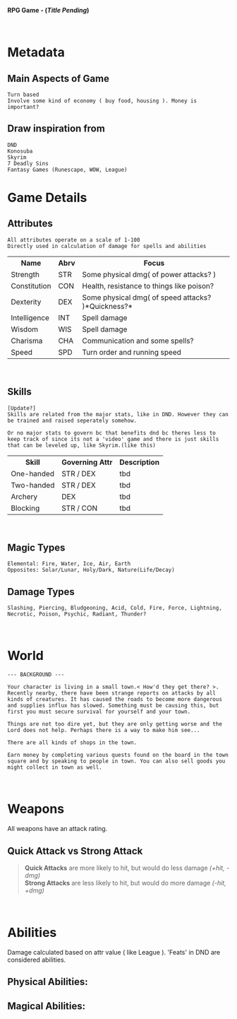 **RPG Game - (*Title Pending*)**

<br>

# Metadata

## Main Aspects of Game
    Turn based
    Involve some kind of economy ( buy food, housing ). Money is important?

## Draw inspiration from
    DND
    Konosuba
    Skyrim
    7 Deadly Sins
    Fantasy Games (Runescape, WOW, League)

# Game Details

## Attributes
    All attributes operate on a scale of 1-100  
    Directly used in calculation of damage for spells and abilities  
<table>
<tr>
    <th>Name</th>
    <th>Abrv</th>
    <th>Focus</th>
</tr>
<tr>
    <td>Strength</td>
    <td>STR</td>
    <td>Some physical dmg( of power attacks? )</td>
</tr>
<tr>
    <td>Constitution</td>
    <td>CON</td>
    <td>Health, resistance to things like poison?</td>
</tr>
<tr>
    <td>Dexterity</td>
    <td>DEX</td>
    <td>Some physical dmg( of speed attacks? )*Quickness?*</td>
</tr>
<tr>
    <td>Intelligence</td>
    <td>INT</td>
    <td>Spell damage</td>
</tr>
<tr>
    <td>Wisdom</td>
    <td>WIS</td>
    <td>Spell damage</td>
</tr>
<tr>
    <td>Charisma</td>
    <td>CHA</td>
    <td>Communication and some spells?</td>
</tr>
<tr>
    <td>Speed</td>
    <td>SPD</td>
    <td>Turn order and running speed</td>
</tr>
</table><br/>  

## Skills  
    [Update?]
    Skills are related from the major stats, like in DND. However they can be trained and raised seperately somehow. 
    
    Or no major stats to govern bc that benefits dnd bc theres less to keep track of since its not a 'video' game and there is just skills that can be leveled up, like Skyrim.(like this)  

<table>
<tr> <th>Skill</th> <th>Governing Attr</th> <th>Description</th> </tr>
<tr><td>One-handed</td> <td>STR / DEX</td> <td>tbd</td></tr>
<tr><td>Two-handed</td> <td>STR / DEX</td> <td>tbd</td></tr>
<tr><td>Archery</td> <td>DEX</td> <td>tbd</td></tr>
<tr><td>Blocking</td> <td>STR / CON</td> <td>tbd</td></tr>
</table>


<br/>

## Magic Types
    Elemental: Fire, Water, Ice, Air, Earth
    Opposites: Solar/Lunar, Holy/Dark, Nature(Life/Decay)

## Damage Types
    Slashing, Piercing, Bludgeoning, Acid, Cold, Fire, Force, Lightning, Necrotic, Poison, Psychic, Radiant, Thunder?

<br>

# World
    --- BACKGROUND ---
    
    Your character is living in a small town.< How'd they get there? >. Recently nearby, there have been strange reports on attacks by all kinds of creatures. It has caused the roads to become more dangerous and supplies influx has slowed. Something must be causing this, but first you must secure survival for yourself and your town.

    Things are not too dire yet, but they are only getting worse and the Lord does not help. Perhaps there is a way to make him see...

    There are all kinds of shops in the town. 
    
    Earn money by completing various quests found on the board in the town square and by speaking to people in town. You can also sell goods you might collect in town as well.  


<br>

# Weapons
All weapons have an attack rating.
## Quick Attack vs Strong Attack
> **Quick Attacks** are more likely to hit, but would do less damage *(+hit, -dmg)*  
  **Strong Attacks** are less likely to hit, but would do more damage *(-hit, +dmg)*


<br>

# Abilities
Damage calculated based on attr value ( like League ). 'Feats' in DND are considered abilities.

## Physical Abilities:


### 

## Magical Abilities:

